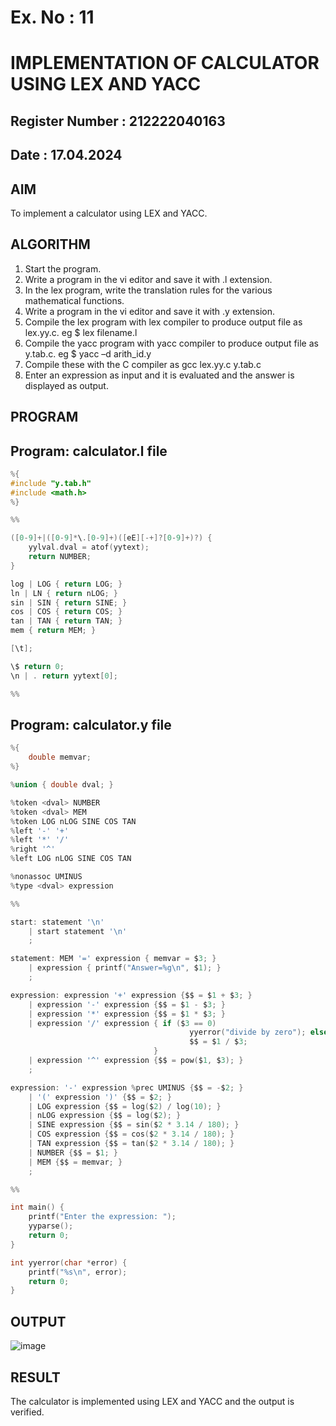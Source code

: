 # Ex. No : 11	
# IMPLEMENTATION OF CALCULATOR USING LEX AND YACC 
## Register Number : 212222040163
## Date : 17.04.2024

## AIM   
To implement a calculator using LEX and YACC.

## ALGORITHM
1.	Start the program.
2.	Write a program in the vi editor and save it with .l extension.
3.	In the lex program, write the translation rules for the various mathematical functions.
4.	Write a program in the vi editor and save it with .y extension.
5.	Compile the lex program with lex compiler to produce output file as lex.yy.c. eg $ lex filename.l
6.	Compile the yacc program with yacc compiler to produce output file as y.tab.c. eg $ yacc –d arith_id.y
7.	Compile these with the C compiler as gcc lex.yy.c y.tab.c
8.	Enter an expression as input and it is evaluated and the answer is displayed as output.

## PROGRAM
## Program: calculator.l file
```c
%{
#include "y.tab.h"
#include <math.h>
%}

%%

([0-9]+|([0-9]*\.[0-9]+)([eE][-+]?[0-9]+)?) {
    yylval.dval = atof(yytext);
    return NUMBER;
}

log | LOG { return LOG; }
ln | LN { return nLOG; }
sin | SIN { return SINE; }
cos | COS { return COS; }
tan | TAN { return TAN; }
mem { return MEM; }

[\t];

\$ return 0;
\n | . return yytext[0];

%%

```
## Program: calculator.y file
```c
%{
    double memvar;
%}

%union { double dval; }

%token <dval> NUMBER
%token <dval> MEM
%token LOG nLOG SINE COS TAN
%left '-' '+'
%left '*' '/'
%right '^'
%left LOG nLOG SINE COS TAN

%nonassoc UMINUS
%type <dval> expression

%%

start: statement '\n'
    | start statement '\n'
    ;

statement: MEM '=' expression { memvar = $3; }
    | expression { printf("Answer=%g\n", $1); }
    ;

expression: expression '+' expression {$$ = $1 + $3; }
    | expression '-' expression {$$ = $1 - $3; }
    | expression '*' expression {$$ = $1 * $3; }
    | expression '/' expression { if ($3 == 0)
                                        yyerror("divide by zero"); else
                                        $$ = $1 / $3;
                                }
    | expression '^' expression {$$ = pow($1, $3); }
    ;

expression: '-' expression %prec UMINUS {$$ = -$2; }
    | '(' expression ')' {$$ = $2; }
    | LOG expression {$$ = log($2) / log(10); }
    | nLOG expression {$$ = log($2); }
    | SINE expression {$$ = sin($2 * 3.14 / 180); }
    | COS expression {$$ = cos($2 * 3.14 / 180); }
    | TAN expression {$$ = tan($2 * 3.14 / 180); }
    | NUMBER {$$ = $1; }
    | MEM {$$ = memvar; }
    ;

%%

int main() {
    printf("Enter the expression: ");
    yyparse();
    return 0;
}

int yyerror(char *error) {
    printf("%s\n", error);
    return 0;
}

```
## OUTPUT 
![image](https://github.com/SudharsanamRK/19CS409-Compiler-Design-Lab/assets/115523484/28b5fcfb-cd10-4d2a-b84b-dad3340a886f)

## RESULT
The calculator is implemented using LEX and YACC and the output is verified.
